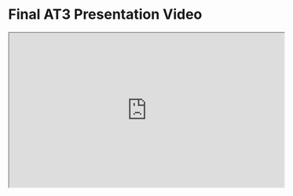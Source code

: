 # Final AT3 Presentation Video

<iframe width="560" height="315" src="https://www.youtube.com/embed/rY356xSujlA"></iframe>
